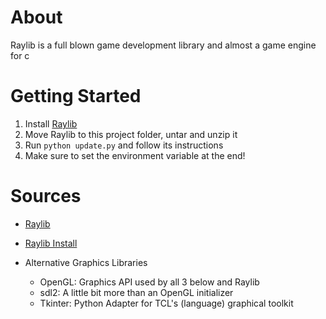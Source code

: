 # About
Raylib is a full blown game development library and almost a game engine for c

# Getting Started
1. Install [Raylib](https://github.com/raysan5/raylib/releases)
2. Move Raylib to this project folder, untar and unzip it
3. Run `python update.py` and follow its instructions
4. Make sure to set the environment variable at the end!

# Sources
- [Raylib](https://www.raylib.com/index.html)
- [Raylib Install](https://github.com/raysan5/raylib/releases)

- Alternative Graphics Libraries
    - OpenGL: Graphics API used by all 3 below and Raylib
    - sdl2: A little bit more than an OpenGL initializer
    - Tkinter: Python Adapter for TCL's (language) graphical toolkit 

